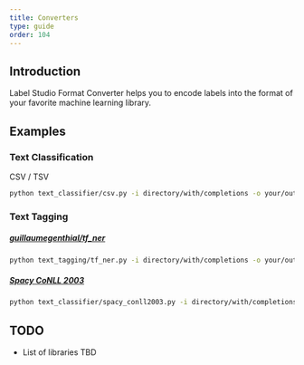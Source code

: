 ```yaml
---
title: Converters
type: guide
order: 104
---
```


## Introduction

Label Studio Format Converter helps you to encode labels into the format of your favorite machine learning library.

## Examples

### Text Classification

CSV / TSV
```bash
python text_classifier/csv.py -i directory/with/completions -o your/output/file.tsv
```

### Text Tagging

##### [guillaumegenthial/tf_ner](https://github.com/guillaumegenthial/tf_ner)

```bash
python text_tagging/tf_ner.py -i directory/with/completions -o your/output/directory
```

##### [Spacy CoNLL 2003](https://spacy.io/api/cli#convert)

```bash
python text_classifier/spacy_conll2003.py -i directory/with/completions -o your/output/directory
```

## TODO

- List of libraries TBD

